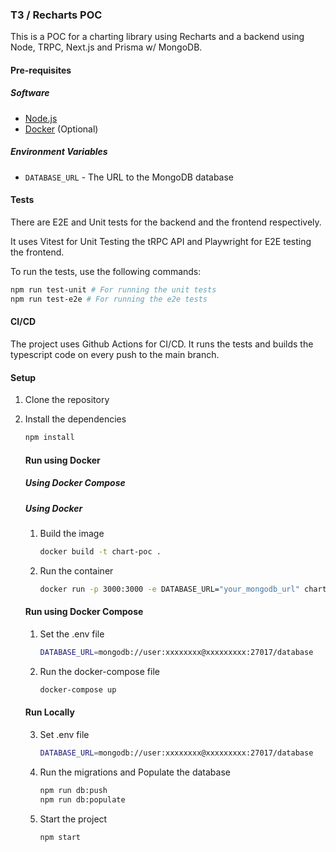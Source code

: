 ### T3 / Recharts POC

This is a POC for a charting library using Recharts and a backend using Node, TRPC, Next.js and Prisma w/ MongoDB.

#### Pre-requisites

##### Software
- [Node.js](https://nodejs.org/en/)
- [Docker](https://www.docker.com/) (Optional)

##### Environment Variables
- `DATABASE_URL` - The URL to the MongoDB database 


#### Tests 

There are E2E and Unit tests for the backend and the frontend respectively. 

It uses Vitest for Unit Testing the tRPC API and Playwright for E2E testing the frontend.

To run the tests, use the following commands:

```bash
npm run test-unit # For running the unit tests
npm run test-e2e # For running the e2e tests
```

#### CI/CD

The project uses Github Actions for CI/CD. It runs the tests and builds the typescript code on every push to the main branch.

#### Setup

1. Clone the repository

2. Install the dependencies

    ```bash
    npm install
    ```

    #### Run using Docker

    ##### Using Docker Compose
    
    ##### Using Docker

    1. Build the image

        ```bash
        docker build -t chart-poc .
        ```

    2. Run the container

        ```bash
        docker run -p 3000:3000 -e DATABASE_URL="your_mongodb_url" chart-poc
        ```
    
    #### Run using Docker Compose

    1. Set the .env file

        ```bash
        DATABASE_URL=mongodb://user:xxxxxxxx@xxxxxxxxx:27017/database
        ```

    2. Run the docker-compose file

        ```bash
        docker-compose up
        ```
    

    #### Run Locally

    3. Set .env file

        ```bash
        DATABASE_URL=mongodb://user:xxxxxxxx@xxxxxxxxx:27017/database
        ```

    4. Run the migrations and Populate the database

        ```bash
        npm run db:push
        npm run db:populate
        ```

    5. Start the project

        ```bash
        npm start
        ```




